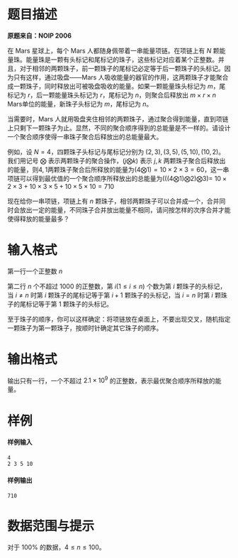 
# 题目描述

**原题来自：NOIP 2006**

在 Mars 星球上，每个 Mars 人都随身佩带着一串能量项链。在项链上有 $N$ 颗能量珠。能量珠是一颗有头标记和尾标记的珠子，这些标记对应着某个正整数。并且，对于相邻的两颗珠子，前一颗珠子的尾标记必定等于后一颗珠子的头标记。因为只有这样，通过吸盘——Mars 人吸收能量的器官的作用，这两颗珠子才能聚合成一颗珠子，同时释放出可被吸盘吸收的能量。如果一颗能量珠头标记为 $m$，尾标记为 $r$，后一颗能量珠头标记为 $r$，尾标记为 $n$，则聚合后释放出 $m\times r\times n$ Mars单位的能量，新珠子头标记为 $m$，尾标记为 $n$。

当需要时，Mars 人就用吸盘夹住相邻的两颗珠子，通过聚合得到能量，直到项链上只剩下一颗珠子为止。显然，不同的聚合顺序得到的总能量是不一样的。请设计一个聚合顺序使得一串珠子聚合后释放出的总能量最大。

例如，设 $N=4$，四颗珠子头标记与尾标记分别为 $(2,3),(3,5),(5,10),(10,2)$。我们用记号 $\bigotimes$ 表示两颗珠子的聚合操作，$(j\bigotimes k)$ 表示 $j,k$ 两颗珠子聚合后释放出的能量，则$4,1$两颗珠子聚合后所释放的能量为$(4\bigotimes 1)=10\times 2\times 3=60$，这一串项链可以得到最优值的一个聚合顺序所释放出的总能量为$(((4\bigotimes 1)\bigotimes 2)\bigotimes 3)=$ $10\times 2\times 3+10\times 3\times 5+10\times 5\times 10=710$

现在给你一串项链，项链上有 $n$ 颗珠子，相邻两颗珠子可以合并成一个，合并同时会放出一定的能量，不同珠子合并放出能量不相同，请问按怎样的次序合并才能使得释放的能量最多？

# 输入格式

第一行一个正整数 $n$

第二行 $n$ 个不超过 $1000$ 的正整数，第 $i(1\le i \le n)$ 个数为第 $i$ 颗珠子的头标记，当 $i\neq n$ 时第 $i$ 颗珠子的尾标记等于第 $i+1$ 颗珠子的头标记，当 $i=n$ 时第 $i$ 颗珠子的尾标记等于第 $1$ 颗珠子的头标记。

至于珠子的顺序，你可以这样确定：将项链放在桌面上，不要出现交叉，随机指定一颗珠子为第一颗珠子，按顺时针确定其它珠子的顺序。

# 输出格式

输出只有一行，一个不超过 $2.1\times 10^9$ 的正整数，表示最优聚合顺序所释放的能量。

# 样例

#### 样例输入
```plain
4
2 3 5 10
```
#### 样例输出
```plain
710
```

# 数据范围与提示

对于 $100\%$ 的数据，$4\le n \le 100$。

